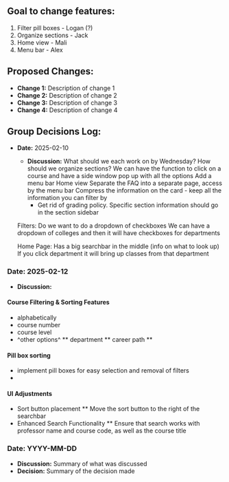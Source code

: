 ## Goal to change features:
1. Filter pill boxes - Logan (?)
2. Organize sections - Jack
3. Home view - Mali 
4. Menu bar - Alex

## Proposed Changes:
- **Change 1:** Description of change 1
- **Change 2:** Description of change 2
- **Change 3:** Description of change 3
- **Change 4:** Description of change 4

## Group Decisions Log:
- **Date:** 2025-02-10
  - **Discussion:** What should we each work on by Wednesday?
  How should we organize sections?
      We can have the function to click on a course and have a side window pop up with all the options
  Add a menu bar
  Home view
  Separate the FAQ into a separate page, access by the menu bar
  Compress the information on the card - keep all the information you can filter by
      - Get rid of grading policy. Specific section information should go in the section sidebar

  Filters: Do we want to do a dropdown of checkboxes
  We can have a dropdown of colleges and then it will have checkboxes for departments
  
  Home Page:
      Has a big searchbar in the middle (info on what to look up)
      If you click department it will bring up classes from that department


### Date: 2025-02-12
  - **Discussion:** 
#### Course Filtering & Sorting Features
  * alphabetically
  * course number
  * course level
  * ^other options^
  ** department
  ** career path
  **
#### Pill box sorting
  * implement pill boxes for easy selection and removal of filters
  * 
#### UI Adjustments
  * Sort button placement
  ** Move the sort button to the right of the searchbar
  * Enhanced Search Functionality
  ** Ensure that search works with professor name and course code, as well as the course title

### Date: YYYY-MM-DD
  - **Discussion:** Summary of what was discussed
  - **Decision:** Summary of the decision made
